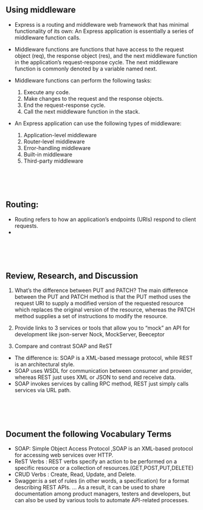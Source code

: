 ## Using middleware
* Express is a routing and middleware web framework that has minimal functionality of its own: An Express application is essentially a series of middleware function calls.
* Middleware functions are functions that have access to the request object (req), the response object (res), and the next middleware function in the application’s request-response cycle. The next middleware function is commonly denoted by a variable named next.
* Middleware functions can perform the following tasks:
  1. Execute any code.
  2. Make changes to the request and the response objects.
  3. End the request-response cycle.
  4. Call the next middleware function in the stack.

* An Express application can use the following types of middleware:
  1. Application-level middleware
  2. Router-level middleware
  3. Error-handling middleware
  4. Built-in middleware
  5. Third-party middleware
  

<br><br><br>

## Routing:
* Routing refers to how an application’s endpoints (URIs) respond to client requests. 
* 
<br><br><br>

## Review, Research, and Discussion  
1. What’s the difference between PUT and PATCH?
The main difference between the PUT and PATCH method is that the PUT method uses the request URI to supply a modified version of the requested resource which replaces the original version of the resource, whereas the PATCH method supplies a set of instructions to modify the resource.

2. Provide links to 3 services or tools that allow you to “mock” an API for development like json-server
Nock, MockServer, Beeceptor

3. Compare and contrast SOAP and ReST
- The difference is: SOAP is a XML-based message protocol, while REST is an architectural style.
- SOAP uses WSDL for communication between consumer and provider, whereas REST just uses XML or JSON to send and receive data. 
- SOAP invokes services by calling RPC method, REST just simply calls services via URL path.

<br><br><br>

## Document the following Vocabulary Terms
* SOAP: Simple Object Access Protocol ,SOAP is an XML-based protocol for accessing web services over HTTP.
* ReST Verbs : REST verbs specify an action to be performed on a specific resource or a collection of resources.(GET,POST,PUT,DELETE)
* CRUD Verbs : Create, Read, Update, and Delete.
* Swagger:is a set of rules (in other words, a specification) for a format describing REST APIs. ... As a result, it can be used to share documentation among product managers, testers and developers, but can also be used by various tools to automate API-related processes.
